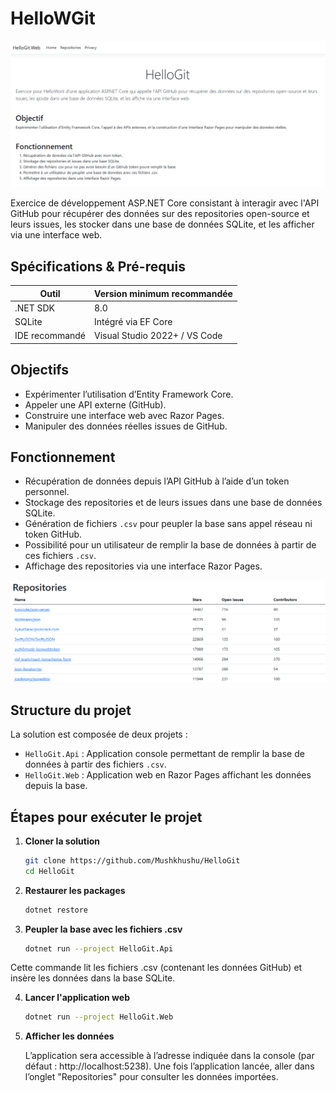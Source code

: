 # HelloWGit

<p align="center">
  <img src="assets/image.png" alt="Aperçu 1" width="600"/>
</p>

Exercice de développement ASP.NET Core consistant à interagir avec l'API GitHub pour récupérer des données sur des repositories open-source et leurs issues, les stocker dans une base de données SQLite, et les afficher via une interface web.

## Spécifications & Pré-requis

| Outil              | Version minimum recommandée     |
|--------------------|----------------------------------|
| .NET SDK           | 8.0                              |
| SQLite             | Intégré via EF Core              |
| IDE recommandé     | Visual Studio 2022+ / VS Code    |


## Objectifs

- Expérimenter l’utilisation d’Entity Framework Core.
- Appeler une API externe (GitHub).
- Construire une interface web avec Razor Pages.
- Manipuler des données réelles issues de GitHub.

## Fonctionnement

- Récupération de données depuis l’API GitHub à l’aide d’un token personnel.
- Stockage des repositories et de leurs issues dans une base de données SQLite.
- Génération de fichiers `.csv` pour peupler la base sans appel réseau ni token GitHub.
- Possibilité pour un utilisateur de remplir la base de données à partir de ces fichiers `.csv`.
- Affichage des repositories via une interface Razor Pages.

<p align="center">
  <img src="assets/image2.png" alt="Aperçu 2" width="600"/>
</p>

## Structure du projet

La solution est composée de deux projets :

- `HelloGit.Api` : Application console permettant de remplir la base de données à partir des fichiers `.csv`.
- `HelloGit.Web` : Application web en Razor Pages affichant les données depuis la base.

## Étapes pour exécuter le projet

1. **Cloner la solution**
   ```bash
   git clone https://github.com/Mushkhushu/HelloGit
   cd HelloGit
2. **Restaurer les packages**
   ```bash
   dotnet restore
3. **Peupler la base avec les fichiers .csv**
   ```bash
   dotnet run --project HelloGit.Api
Cette commande lit les fichiers .csv (contenant les données GitHub) et insère les données dans la base SQLite.

4. **Lancer l'application web**
   ```bash
   dotnet run --project HelloGit.Web
5. **Afficher les données**

    L’application sera accessible à l’adresse indiquée dans la console (par défaut : http://localhost:5238).
    Une fois l’application lancée, aller dans l’onglet "Repositories" pour consulter les données importées.